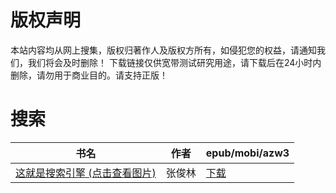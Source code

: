 # 版权声明

本站内容均从网上搜集，版权归著作人及版权方所有，如侵犯您的权益，请通知我们，我们将会及时删除！ 下载链接仅供宽带测试研究用途，请下载后在24小时内删除，请勿用于商业目的。请支持正版！

# 搜索

| 书名 | 作者 | epub/mobi/azw3 |
| --- | --- | --- |
| [这就是搜索引擎 (点击查看图片)](https://www.dushupai.com/attachment/2024/06/03/762430d7bb1f067d.jpg) | 张俊林 | [下载](https://url89.ctfile.com/f/31084289-1357019083-618f1a?p=8866) |
